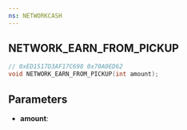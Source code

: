 ```yaml
---
ns: NETWORKCASH
---
```

## NETWORK_EARN_FROM_PICKUP

```c
// 0xED1517D3AF17C698 0x70A0ED62
void NETWORK_EARN_FROM_PICKUP(int amount);
```


## Parameters
* **amount**: 


